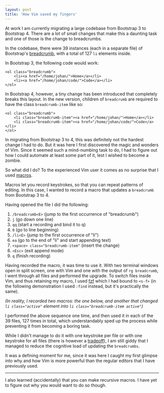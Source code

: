 ```yaml
---
layout: post
title: 'How Vim saved my fingers'
---
```


At work I am currently migrating a large codebase from Bootstrap 3 to Bootstrap 4. There are a lot of small changes that make this a daunting task and one of those is the change to breadcrumbs.

In the codebase, there were 39 instances (each in a separate file) of Bootstrap's [breadcrumb](https://getbootstrap.com/docs/4.0/components/breadcrumb/), with a total of 127 `li` elements inside.

In Bootstrap 3, the following code would work:

```
<ol class="breadcrumb">
    <li><a href="/home/johan/">Home</a></li>
    <li><a href="/home/johan/code/">Code</a></li>
</ol>
```

In Bootstrap 4, however, a tiny change has been introduced that completely breaks this layout. In the new version, children of `breadcrumb` are required to have the class `breadcrumb-item` like so:

```
<ol class="breadcrumb">
    <li class="breadcrumb-item"><a href="/home/johan/">Home</a></li>
    <li class="breadcrumb-item"><a href="/home/johan/code/">Code</a></li>
</ol>
```

In migrating from Bootstrap 3 to 4, this was definitely not the hardest change I had to do. But it was here I first discovered the magic and wonders of Vim. Since it seemed such a mind-numbing task to do, I had to figure out how I could automate at least some part of it, lest I wished to become a zombie.

So what did I do? To the experienced Vim user it comes as no surprise that I used [macros](http://vim.wikia.com/wiki/Macros).

Macros let you record keystrokes, so that you can repeat patterns of editing. In this case, I wanted to record a macro that updates a `breadcrumb` from Bootstrap 3 to 4.

Having opened the file I did the following:

1. `/breadcrumb<E>` (jump to the first occurrence of "breadcrumb")
2. `j` (go down one line)
3. `qq` (start a recording and bind it to q)
4. `0` (go to line beginning)
5. `/li<E>` (jump to the first occurrence of "li")
6. `ea` (go to the end of "li" and start appending text)
7. `<space> class="breadcrumb-item"` (insert the change)
8. `<Esc>` (exit append mode)
9. `q` (finish recording)

Having recorded the macro, it was time to use it. With two terminal windows open in split screen, one with Vim and one with the output of `rg breadcrumb`, I went through all files and performed the upgrade. To switch files inside Vim, and thus retaining my macro, I used [fzf](https://github.com/junegunn/fzf) which I had bound to `<s-f>` (in the following demonstration I used `:find` instead, but it's practically the same).

*(In reality, I recorded two macros: the one below, and another that changed `li class="active"` element into `li class="breadcrumb-item active"`)*

<script src="https://asciinema.org/a/QYVOm17UhbYKaVr5VDcQGdILi.js" id="asciicast-QYVOm17UhbYKaVr5VDcQGdILi" async></script>

I performed the above sequence one time, and then used it in each of the 39 files, 127 times in total, which understandably sped up the process while preventing it from becoming a boring task.

While I didn't manage to do it with one keystroke per file or with one keystroke for all files (there is however a [tradeoff](https://xkcd.com/1205/)), I am still giddy that I managed to reduce the cognitive load of updating the `breadcrumbs`.

It was a defining moment for me, since it was here I caught my first glimpse into why and how Vim is more powerful than the regular editors that I have previously used.


---

I also learned (accidentally) that you can make recursive macros. I have yet to figure out why you would want to do so though.

<script src="https://asciinema.org/a/RvPUqeg4X1lNe8lJr0JwqITt3.js" id="asciicast-RvPUqeg4X1lNe8lJr0JwqITt3" async></script>

